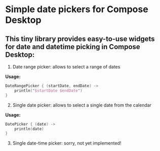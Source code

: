 # Simple date pickers for Compose Desktop

## This tiny library provides easy-to-use widgets for date and datetime picking in Compose Desktop:

1. Date range picker: allows to select a range of dates

**Usage:**
```kotlin
DateRangePicker { (startDate, endDate) ->
    println("$startDate $endDate")
}
```

2. Single date picker: allows to select a single date from the calendar

**Usage:**
```kotlin
DatePicker { (date) ->
    println(date)
}
```

3. Single date-time picker: sorry, not yet implemented!
